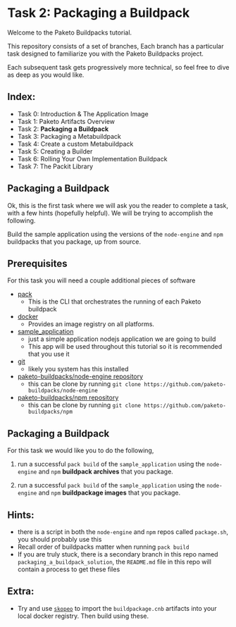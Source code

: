 # Task 2: Packaging a Buildpack

Welcome to the Paketo Buildpacks tutorial.

This repository consists of a set of branches,
Each branch has a particular task designed to familiarize
you with the Paketo Buildpacks project.

Each subsequent task gets progressively more technical,
so feel free to dive as deep as you would like.

Index:
-
- Task 0: Introduction & The Application Image
- Task 1: Paketo Artifacts Overview
- Task 2: **Packaging a Buildpack**
- Task 3: Packaging a Metabuildpack
- Task 4: Create a custom Metabuildpack
- Task 5: Creating a Builder
- Task 6: Rolling Your Own Implementation Buildpack
- Task 7: The Packit Library

## Packaging a Buildpack

Ok, this is the first task where we will ask you the reader to complete a task, with a few hints (hopefully helpful). We will be trying to accomplish the following.

Build the sample application using the versions of the `node-engine` and `npm` buildpacks that you package, up from source.

## Prerequisites

For this task you will need a couple additional pieces of software
 - [pack](https://buildpacks.io/docs/install-pack/)
   - This is the CLI that orchestrates the running of each Paketo buildpack
 - [docker](https://docs.docker.com/get-docker/)
   - Provides an image registry on all platforms.
 - [sample_application](https://github.com/dwillist/onboarding_application)
   - just a simple application nodejs application we are going to build
   -    This app will be used throughout this tutorial so it is recommended that you use it
- [git](https://git-scm.com/book/en/v2/Getting-Started-Installing-Git)
    - likely you system has this installed
- [paketo-buildpacks/node-engine repository](https://github.com/paketo-buildpacks/node-engine)
    - this can be clone by running
    ```git clone https://github.com/paketo-buildpacks/node-engine```
- [paketo-buildpacks/npm repository](https://github.com/paketo-buildpacks/npm)
    - this can be clone by running
    ```git clone https://github.com/paketo-buildpacks/npm```

## Packaging a Buildpack

For this task we would like you to do the following,
 1) run a successful `pack build` of the `sample_application` using the `node-engine` and `npm` **buildpack archives** that you package.

 2) run a successful `pack build` of the `sample_application` using the `node-engine` and `npm` **buildpackage images** that you package.

Hints:
-
- there is a script in both the `node-engine` and `npm` repos called `package.sh`, you should probably use this
- Recall order of buildpacks matter when running `pack build`
- If you are truly stuck, there is a secondary branch in this repo named `packaging_a_buildpack_solution`, the `README.md` file in this repo will contain a process to get these files

Extra:
-
- Try and use [`skopeo`](https://github.com/containers/skopeo) to import the `buildpackage.cnb` artifacts into your local docker registry. Then build using these.



